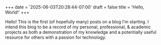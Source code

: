 +++
date = '2025-06-03T20:28:44-07:00'
draft = false
title = 'Hello, World!'
+++

Hello!  This is the first (of hopefully many) posts on a blog I'm starting.  I intend this blog to be a record of my personal, professional, & academic projects as both a demonstration of my knowledge and a potentially useful resource for others with a passion for technology.  